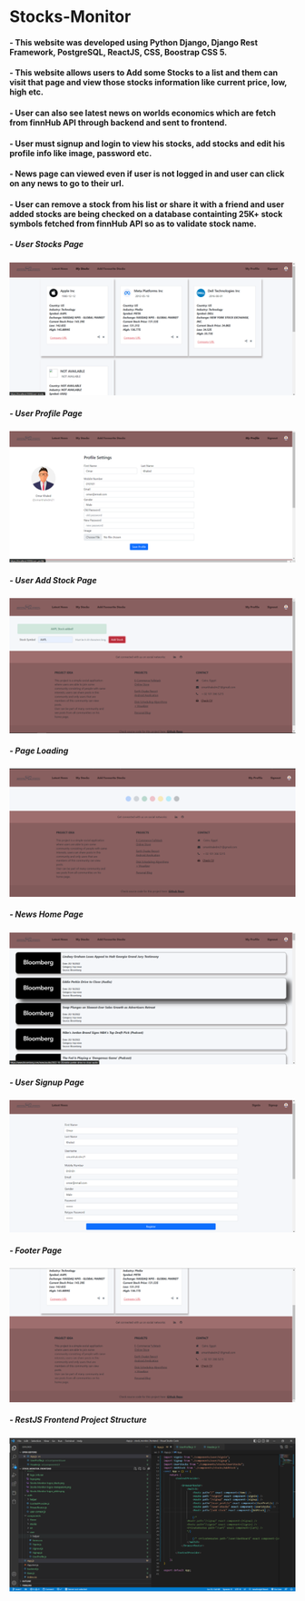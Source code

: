 # Stocks-Monitor
#### - This website was developed using Python Django, Django Rest Framework, PostgreSQL, ReactJS, CSS, Boostrap CSS 5.
#### - This website allows users to Add some Stocks to a list and them can visit that page and view those stocks information like current price, low, high etc.
#### - User can also see latest news on worlds economics which are fetch from finnHub API through backend and sent to frontend.
#### - User must signup and login to view his stocks, add stocks and edit his profile info like image, password etc.
#### - News page can viewed even if user is not logged in and user can click on any news to go to their url.
#### - User can remove a stock from his list or share it with a friend and user added stocks are being checked on a database containting 25K+ stock symbols fetched from finnHub API so as to validate stock name.

##### - User Stocks Page
<img src="https://github.com/OmarKhaledm21/Stocks-Monitor/blob/main/SS/User%20Stocks%20Page.png" />


##### - User Profile Page
<img src="https://github.com/OmarKhaledm21/Stocks-Monitor/blob/main/SS/User%20Profile.png" />


##### - User Add Stock Page
<img src="https://github.com/OmarKhaledm21/Stocks-Monitor/blob/main/SS/Add%20Stock.png" />

##### - Page Loading
<img src="https://github.com/OmarKhaledm21/Stocks-Monitor/blob/main/SS/Loading.png" />

##### - News Home Page
<img src="https://github.com/OmarKhaledm21/Stocks-Monitor/blob/main/SS/User%20News.png" />


##### - User Signup Page
<img src="https://github.com/OmarKhaledm21/Stocks-Monitor/blob/main/SS/Signup.png" />


##### - Footer Page
<img src="https://github.com/OmarKhaledm21/Stocks-Monitor/blob/main/SS/Footer.png" />


##### - RestJS Frontend Project Structure
<img src="https://github.com/OmarKhaledm21/Stocks-Monitor/blob/main/SS/react%20structure.png" />

